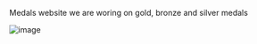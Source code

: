 Medals website
we are woring on gold, bronze and silver medals

![image](https://user-images.githubusercontent.com/42658074/44812534-5420b180-ab8c-11e8-9981-185a7bcc2d41.png)
